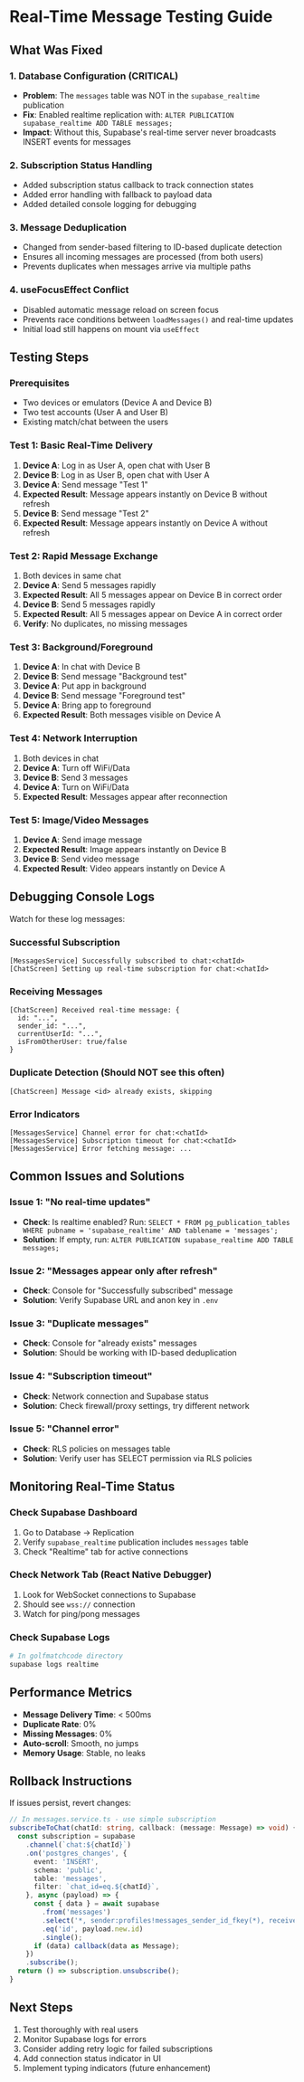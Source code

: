 # Real-Time Message Testing Guide

## What Was Fixed

### 1. **Database Configuration (CRITICAL)**
   - **Problem**: The `messages` table was NOT in the `supabase_realtime` publication
   - **Fix**: Enabled realtime replication with: `ALTER PUBLICATION supabase_realtime ADD TABLE messages;`
   - **Impact**: Without this, Supabase's real-time server never broadcasts INSERT events for messages

### 2. **Subscription Status Handling**
   - Added subscription status callback to track connection states
   - Added error handling with fallback to payload data
   - Added detailed console logging for debugging

### 3. **Message Deduplication**
   - Changed from sender-based filtering to ID-based duplicate detection
   - Ensures all incoming messages are processed (from both users)
   - Prevents duplicates when messages arrive via multiple paths

### 4. **useFocusEffect Conflict**
   - Disabled automatic message reload on screen focus
   - Prevents race conditions between `loadMessages()` and real-time updates
   - Initial load still happens on mount via `useEffect`

## Testing Steps

### Prerequisites
- Two devices or emulators (Device A and Device B)
- Two test accounts (User A and User B)
- Existing match/chat between the users

### Test 1: Basic Real-Time Delivery
1. **Device A**: Log in as User A, open chat with User B
2. **Device B**: Log in as User B, open chat with User A
3. **Device A**: Send message "Test 1"
4. **Expected Result**: Message appears instantly on Device B without refresh
5. **Device B**: Send message "Test 2"
6. **Expected Result**: Message appears instantly on Device A without refresh

### Test 2: Rapid Message Exchange
1. Both devices in same chat
2. **Device A**: Send 5 messages rapidly
3. **Expected Result**: All 5 messages appear on Device B in correct order
4. **Device B**: Send 5 messages rapidly  
5. **Expected Result**: All 5 messages appear on Device A in correct order
6. **Verify**: No duplicates, no missing messages

### Test 3: Background/Foreground
1. **Device A**: In chat with Device B
2. **Device B**: Send message "Background test"
3. **Device A**: Put app in background
4. **Device B**: Send message "Foreground test"
5. **Device A**: Bring app to foreground
6. **Expected Result**: Both messages visible on Device A

### Test 4: Network Interruption
1. Both devices in chat
2. **Device A**: Turn off WiFi/Data
3. **Device B**: Send 3 messages
4. **Device A**: Turn on WiFi/Data
5. **Expected Result**: Messages appear after reconnection

### Test 5: Image/Video Messages
1. **Device A**: Send image message
2. **Expected Result**: Image appears instantly on Device B
3. **Device B**: Send video message
4. **Expected Result**: Video appears instantly on Device A

## Debugging Console Logs

Watch for these log messages:

### Successful Subscription
```
[MessagesService] Successfully subscribed to chat:<chatId>
[ChatScreen] Setting up real-time subscription for chat:<chatId>
```

### Receiving Messages
```
[ChatScreen] Received real-time message: {
  id: "...",
  sender_id: "...",
  currentUserId: "...",
  isFromOtherUser: true/false
}
```

### Duplicate Detection (Should NOT see this often)
```
[ChatScreen] Message <id> already exists, skipping
```

### Error Indicators
```
[MessagesService] Channel error for chat:<chatId>
[MessagesService] Subscription timeout for chat:<chatId>
[MessagesService] Error fetching message: ...
```

## Common Issues and Solutions

### Issue 1: "No real-time updates"
- **Check**: Is realtime enabled? Run: `SELECT * FROM pg_publication_tables WHERE pubname = 'supabase_realtime' AND tablename = 'messages';`
- **Solution**: If empty, run: `ALTER PUBLICATION supabase_realtime ADD TABLE messages;`

### Issue 2: "Messages appear only after refresh"
- **Check**: Console for "Successfully subscribed" message
- **Solution**: Verify Supabase URL and anon key in `.env`

### Issue 3: "Duplicate messages"
- **Check**: Console for "already exists" messages
- **Solution**: Should be working with ID-based deduplication

### Issue 4: "Subscription timeout"
- **Check**: Network connection and Supabase status
- **Solution**: Check firewall/proxy settings, try different network

### Issue 5: "Channel error"
- **Check**: RLS policies on messages table
- **Solution**: Verify user has SELECT permission via RLS policies

## Monitoring Real-Time Status

### Check Supabase Dashboard
1. Go to Database → Replication
2. Verify `supabase_realtime` publication includes `messages` table
3. Check "Realtime" tab for active connections

### Check Network Tab (React Native Debugger)
1. Look for WebSocket connections to Supabase
2. Should see `wss://` connection
3. Watch for ping/pong messages

### Check Supabase Logs
```bash
# In golfmatchcode directory
supabase logs realtime
```

## Performance Metrics

- **Message Delivery Time**: < 500ms
- **Duplicate Rate**: 0%
- **Missing Messages**: 0%
- **Auto-scroll**: Smooth, no jumps
- **Memory Usage**: Stable, no leaks

## Rollback Instructions

If issues persist, revert changes:

```typescript
// In messages.service.ts - use simple subscription
subscribeToChat(chatId: string, callback: (message: Message) => void) {
  const subscription = supabase
    .channel(`chat:${chatId}`)
    .on('postgres_changes', {
      event: 'INSERT',
      schema: 'public',
      table: 'messages',
      filter: `chat_id=eq.${chatId}`,
    }, async (payload) => {
      const { data } = await supabase
        .from('messages')
        .select('*, sender:profiles!messages_sender_id_fkey(*), receiver:profiles!messages_receiver_id_fkey(*)')
        .eq('id', payload.new.id)
        .single();
      if (data) callback(data as Message);
    })
    .subscribe();
  return () => subscription.unsubscribe();
}
```

## Next Steps

1. Test thoroughly with real users
2. Monitor Supabase logs for errors
3. Consider adding retry logic for failed subscriptions
4. Add connection status indicator in UI
5. Implement typing indicators (future enhancement)

